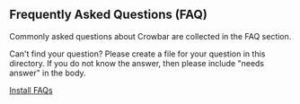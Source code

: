 ## Frequently Asked Questions (FAQ)

Commonly asked questions about Crowbar are collected in the FAQ section.

Can't find your question?  Please create a file for your question in this directory.  If you do not know the answer, then please include "needs answer" in the body.

[Install FAQs](./install-faq.md)
